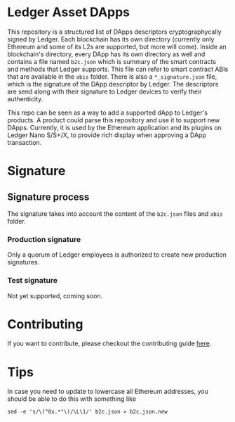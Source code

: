 # Ledger Asset DApps

This repository is a structured list of DApps descriptors cryptographycally signed by Ledger. Each blockchain has its own directory
(currently only Ethereum and some of its L2s are supported, but more will come). Inside an blockchain's directory, every DApp has its own directory as well and contains a file named `b2c.json` which is summary of the smart contracts and methods that Ledger supports. This file can refer to smart contract ABIs that are available in the `abis` folder. There is also a `*_signature.json` file, which is the signature of the DApp descriptor by Ledger.
The descriptors are send along with their signature to Ledger devices to verify their authenticity.

This repo can be seen as a way to add a supported dApp to Ledger's products. 
A product could parse this repository and use it to support new DApps. 
Currently, it is used by the Ethereum application and its plugins on Ledger Nano S/S+/X, to provide rich display when approving a DApp transaction.

# Signature

## Signature process
The signature takes into account the content of the `b2c.json` files and `abis` folder.

### Production signature
Only a quorum of Ledger employees is authorized to create new production signatures.

### Test signature
Not yet supported, coming soon.

# Contributing

If you want to contribute, please checkout the contributing guide [here](CONTRIBUTING.md).

# Tips
In case you need to update to lowercase all Ethereum addresses, you should be able to do this with something like
```
sed -e 's/\("0x.*"\)/\L\1/' b2c.json > b2c.json.new
```


